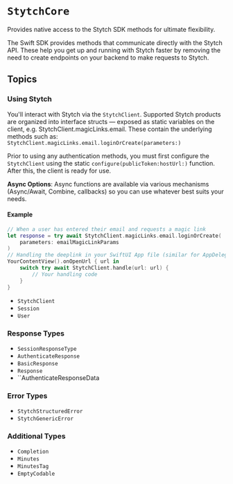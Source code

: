 #  ``StytchCore``

Provides native access to the Stytch SDK methods for ultimate flexibility.

The Swift SDK provides methods that communicate directly with the Stytch API. These help you get up and running with Stytch faster by removing the need to create endpoints on your backend to make requests to Stytch.

## Topics

### Using Stytch

 You'll interact with Stytch via the ``StytchClient``. Supported Stytch products are organized into interface structs — exposed as static variables on the client, e.g. StytchClient.magicLinks.email. These contain the underlying methods such as: `StytchClient.magicLinks.email.loginOrCreate(parameters:)`
 
 Prior to using any authentication methods, you must first configure the ``StytchClient`` using the static `configure(publicToken:hostUrl:)` function. After this, the client is ready for use.
 
 **Async Options**: Async functions are available via various
 mechanisms (Async/Await, Combine, callbacks) so you can use whatever best suits your needs.
 
 #### Example
 
``` swift
// When a user has entered their email and requests a magic link
let response = try await StytchClient.magicLinks.email.loginOrCreate(
    parameters: emailMagicLinkParams
)
// Handling the deeplink in your SwiftUI App file (similar for AppDelegate)
YourContentView().onOpenUrl { url in
    switch try await StytchClient.handle(url: url) {
        // Your handling code
    }
}
```

- ``StytchClient``
- ``Session``
- ``User``

### Response Types

- ``SessionResponseType``
- ``AuthenticateResponse``
- ``BasicResponse``
- ``Response``
- ``AuthenticateResponseData

### Error Types
- ``StytchStructuredError``
- ``StytchGenericError``

### Additional Types

- ``Completion``
- ``Minutes``
- ``MinutesTag``
- ``EmptyCodable``
